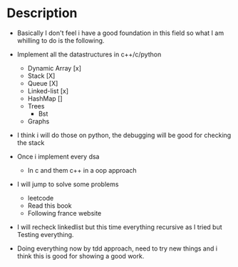 # Description

- Basically I don't feel i have a good foundation
  in this field so what I am whilling to do is the following.

- Implement all the datastructures in c++/c/python

  - Dynamic Array [x]
  - Stack [X]
  - Queue [X]
  - Linked-list [x]
  - HashMap []
  - Trees
    - Bst
  - Graphs

- I think i will do those on python,
  the debugging will be good for checking the stack

- Once i implement every dsa

  - In c and them c++ in a oop approach

- I will jump to solve some problems
  - leetcode
  - Read this book
  - Following france website

- I will recheck linkedlist but this time everything recursive as I tried but
  Testing everything.

- Doing everything now by tdd approach, need to try new things and i think this is good for showing a good work.
